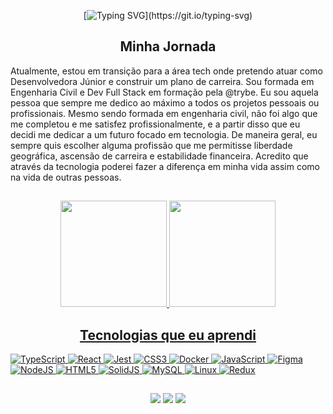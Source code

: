 <div align="center">
  
[![Typing SVG](https://readme-typing-svg.demolab.com?font=Fira+Code&size=30&pause=1000&color=4D22F7&center=verdadeiro&vCenter=verdadeiro&width=455&height=60&lines=Ol%C3%A1%2C+Me+chamo+%3CAndressa%2F%3E;Seja+bem-vindo(a)+aqui.)](https://git.io/typing-svg)
  
</div>

<div align="center">
  
##  Minha Jornada
  
</div>
  
Atualmente, estou em transição para a área tech onde pretendo atuar como Desenvolvedora Júnior e construir um plano de carreira.
Sou formada em Engenharia Civil e Dev Full Stack em formação pela @trybe.
Eu sou aquela pessoa que sempre me dedico ao máximo a todos os projetos pessoais ou profissionais. Mesmo sendo formada em engenharia civil, não foi algo que me completou e  me satisfez profissionalmente, e a partir disso que eu decidi me dedicar a um futuro focado em tecnologia. De maneira geral, eu sempre quis escolher alguma profissão que me permitisse liberdade geográfica, ascensão de carreira e estabilidade financeira.
Acredito que através da tecnologia poderei fazer a diferença em minha vida assim como na vida de outras pessoas.

##

<div align="center">
  <a href="https://github.com/andressaribeiroo">
  <img height="170em" src="https://github-readme-stats.vercel.app/api?username=andressaribeiroo&show_icons=true&theme=aura&include_all_commits=true&count_private=true"/>
  <img height="170em" src="https://github-readme-stats.vercel.app/api/top-langs/?username=andressaribeiroo&layout=compact&langs_count=7&theme=aura"/>

</div>
 
<div align="center"> 
 
 ## Tecnologias que eu aprendi 
  
</div>
  
![TypeScript](https://img.shields.io/badge/typescript-%23007ACC.svg?style=for-the-badge&logo=typescript&logoColor=white)
![React](https://img.shields.io/badge/react-%2320232a.svg?style=for-the-badge&logo=react&logoColor=%2361DAFB)
![Jest](https://img.shields.io/badge/-jest-%23C21325?style=for-the-badge&logo=jest&logoColor=white)
![CSS3](https://img.shields.io/badge/css3-%231572B6.svg?style=for-the-badge&logo=css3&logoColor=white)
![Docker](https://img.shields.io/badge/docker-%230db7ed.svg?style=for-the-badge&logo=docker&logoColor=white)
![JavaScript](https://img.shields.io/badge/javascript-%23323330.svg?style=for-the-badge&logo=javascript&logoColor=%23F7DF1E)
![Figma](https://img.shields.io/badge/figma-%23F24E1E.svg?style=for-the-badge&logo=figma&logoColor=white)
![NodeJS](https://img.shields.io/badge/node.js-6DA55F?style=for-the-badge&logo=node.js&logoColor=white)
![HTML5](https://img.shields.io/badge/html5-%23E34F26.svg?style=for-the-badge&logo=html5&logoColor=white)
![SolidJS](https://img.shields.io/badge/SolidJS-2c4f7c?style=for-the-badge&logo=solid&logoColor=c8c9cb)
![MySQL](https://img.shields.io/badge/mysql-%2300f.svg?style=for-the-badge&logo=mysql&logoColor=white)
![Linux](https://img.shields.io/badge/Linux-FCC624?style=for-the-badge&logo=linux&logoColor=black)
![Redux](https://img.shields.io/badge/redux-%23593d88.svg?style=for-the-badge&logo=redux&logoColor=white)


##
  
<div align="center"> 
  <a href = "mailto:andressaclecia.ribeiro@gmail.com"><img src="https://img.shields.io/badge/-Gmail-%23333?style=for-the-badge&logo=gmail&logoColor=white" target="_blank"></a>
  <a href="https://www.linkedin.com//in/andressaribeiroo" target="_blank"><img src="https://img.shields.io/badge/-LinkedIn-%230077B5?style=for-the-badge&logo=linkedin&logoColor=white" target="_blank"></a> 
  <a href="https://wa.me/+5581986186087" target="_blank"><img src="https://img.shields.io/badge/WhatsApp-25D366?style=for-the-badge&logo=whatsapp&logoColor=white" target="_blank"></a> 
 
</div>
